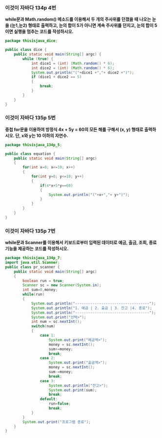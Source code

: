 ### 이것이 자바다 134p 4번

**while문과 Math.random() 메소드를 이용해서 두 개의 주사위를 던졌을 때 나오는 눈을 (눈1,눈2) 형태로 출력하고, 눈의 합이 5가 아니면 계속 주사위를 던지고, 눈의 합이 5이면 실행을 멈추는 코드를 작성하시오.**

```java
package thisisjava_dice;

public class dice {
    public static void main(String[] argc) {
        while (true) {
            int dice1 = (int) (Math.random() * 6);
            int dice2 = (int) (Math.random() * 6);
            System.out.println("("+dice1 +","+ dice2 +")");
            if (dice1 + dice2 == 5)
            {
                break;
            }
        }
    }
}
```



### 이것이 자바다 135p 5번

**중첩 for문을 이용하여 방정식 4x + 5y = 60의 모든 해를 구해서 (x, y) 형태로 출력하시오. 단, x와 y는 10 이하의 자연수.**

```java
package thisisjava_134p_5;

public class equation {
    public static void main(String[] argc)
    {
        for(int x=0; x<=10; x++)
        {
            for(int y=0; y<=10; y++)
            {
                if(4*x+5*y==60)
                {
                    System.out.println("("+x+","+ y+")");
                }
            }
        }
    }
}
```



### 이것이 자바다 135p 7번

**while문과 Scanner를 이용해서 키보드로부터 입력된 데이터로 예금, 출금, 조회, 종료 기능을 제공하는 코드를 작성하시오.**

```java
package thisisjava_134p_7;
import java.util.Scanner;
public class pr_scanner {
    public static void main(String[] argc)
    {
        boolean run = true;
        Scanner sc = new Scanner(System.in);
        int sum=0,money;
        while(run)
        {
            System.out.println("----------------------------------");
            System.out.println("1. 예금 | 2. 출금 | 3. 잔고 |4. 종료");
            System.out.println("----------------------------------");
            System.out.print("선택>");
            int num = sc.nextInt();
            switch(num)
            {
                case 1:
                    System.out.print("예금액>");
                    money = sc.nextInt();
                    sum+=money;
                    break;
                case 2:
                    System.out.print("출금액>");
                    money = sc.nextInt();
                    sum-=money;
                    break;
                case 3:
                    System.out.println("잔고>");
                    System.out.print(sum);
                    break;
                default:
                    run=false;
                    break;
            }
        }
        System.out.print("프로그램 종료");
    }
}
```